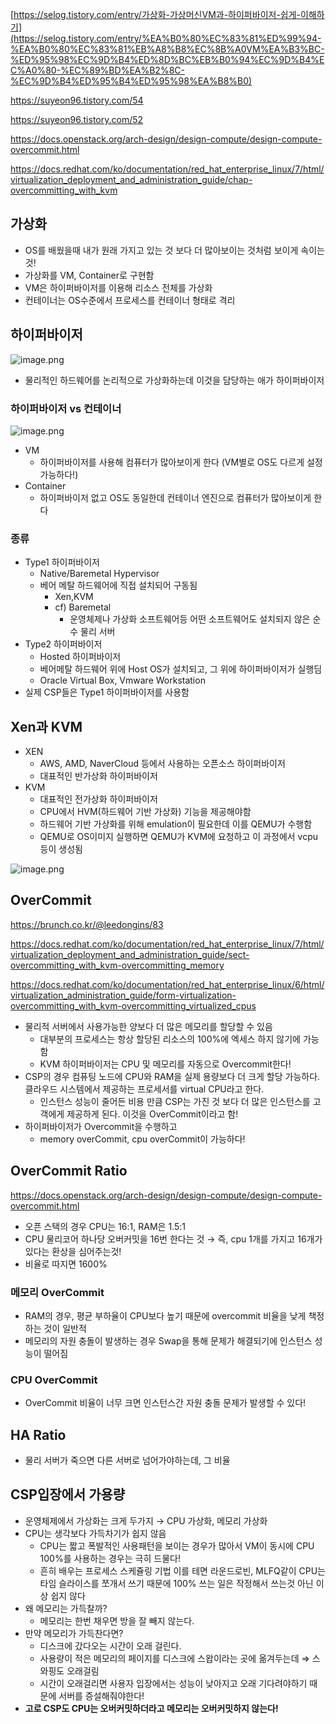 [https://selog.tistory.com/entry/가상화-가상머신VM과-하이퍼바이저-쉽게-이해하기](https://selog.tistory.com/entry/%EA%B0%80%EC%83%81%ED%99%94-%EA%B0%80%EC%83%81%EB%A8%B8%EC%8B%A0VM%EA%B3%BC-%ED%95%98%EC%9D%B4%ED%8D%BC%EB%B0%94%EC%9D%B4%EC%A0%80-%EC%89%BD%EA%B2%8C-%EC%9D%B4%ED%95%B4%ED%95%98%EA%B8%B0)

https://suyeon96.tistory.com/54

https://suyeon96.tistory.com/52

https://docs.openstack.org/arch-design/design-compute/design-compute-overcommit.html

https://docs.redhat.com/ko/documentation/red_hat_enterprise_linux/7/html/virtualization_deployment_and_administration_guide/chap-overcommitting_with_kvm

## 가상화

- OS를 배웠을때 내가 원래 가지고 있는 것 보다 더 많아보이는 것처럼 보이게 속이는 것!
- 가상화를 VM, Container로 구현함
- VM은 하이퍼바이저를 이용해 리소스 전체를 가상화
- 컨테이너는 OS수준에서 프로세스를 컨테이너 형태로 격리

## 하이퍼바이저

![image.png](attachment:fd4f687b-b1ff-44ad-ba82-0aa802e81c1b:image.png)

- 물리적인 하드웨어를 논리적으로 가상화하는데 이것을 담당하는 애가 하이퍼바이저

### 하이퍼바이저 vs 컨테이너

![image.png](attachment:25cfa317-d697-4e9a-be06-25122264779e:image.png)

- VM
  - 하이퍼바이저를 사용해 컴퓨터가 많아보이게 한다 (VM별로 OS도 다르게 설정가능하다!)
- Container
  - 하이퍼바이저 없고 OS도 동일한데 컨테이너 엔진으로 컴퓨터가 많아보이게 한다

### 종류

- Type1 하이퍼바이저
  - Native/Baremetal Hypervisor
  - 베어 메탈 하드웨어에 직접 설치되어 구동됨
    - Xen,KVM
    - cf) Baremetal
      - 운영체제나 가상화 소프트웨어등 어떤 소프트웨어도 설치되지 않은 순수 물리 서버
- Type2 하이퍼바이저
  - Hosted 하이퍼바이저
  - 베어메탈 하드웨어 위에 Host OS가 설치되고, 그 위에 하이퍼바이저가 실행딤
  - Oracle Virtual Box, Vmware Workstation
- 실제 CSP들은 Type1 하이퍼바이저를 사용함

## Xen과 KVM

- XEN
  - AWS, AMD, NaverCloud 등에서 사용하는 오픈소스 하이퍼바이저
  - 대표적인 반가상화 하이퍼바이저
- KVM
  - 대표적인 전가상화 하이퍼바이저
  - CPU에서 HVM(하드웨어 기반 가상화) 기능을 제공해야함
  - 하드웨어 기반 가상화를 위해 emulation이 필요한데 이를 QEMU가 수행함
  - QEMU로 OS이미지 실행하면 QEMU가 KVM에 요청하고 이 과정에서 vcpu등이 생성됨

![image.png](attachment:f482cb4a-4e85-486d-8766-e3ca01697c4a:image.png)

## OverCommit

https://brunch.co.kr/@leedongins/83

https://docs.redhat.com/ko/documentation/red_hat_enterprise_linux/7/html/virtualization_deployment_and_administration_guide/sect-overcommitting_with_kvm-overcommitting_memory

https://docs.redhat.com/ko/documentation/red_hat_enterprise_linux/6/html/virtualization_administration_guide/form-virtualization-overcommitting_with_kvm-overcommitting_virtualized_cpus

- 물리적 서버에서 사용가능한 양보다 더 많은 메모리를 할당할 수 있음
  - 대부분의 프로세스는 항상 할당된 리소스의 100%에 엑세스 하지 않기에 가능함
  - KVM 하이퍼바이저는 CPU 및 메모리를 자동으로 Overcommit한다!
- CSP의 경우 컴퓨팅 노드에 CPU와 RAM을 실제 용량보다 더 크게 할당 가능하다. 클라우드 시스템에서 제공하는 프로세서를 virtual CPU라고 한다.
  - 인스턴스 성능이 줄어든 비용 만큼 CSP는 가진 것 보다 더 많은 인스턴스를 고객에게 제공하게 된다. 이것을 OverCommit이라고 함!
- 하이퍼바이저가 Overcommit을 수행하고
  - memory overCommit, cpu overCommit이 가능하다!

## OverCommit Ratio

https://docs.openstack.org/arch-design/design-compute/design-compute-overcommit.html

- 오픈 스택의 경우 CPU는 16:1, RAM은 1.5:1
- CPU 물리코어 하나당 오버커밋을 16번 한다는 것 → 즉, cpu 1개를 가지고 16개가 있다는 환상을 심어주는것!
- 비율로 따지면 1600%

### 메모리 OverCommit

- RAM의 경우, 평균 부하율이 CPU보다 높기 때문에 overcommit 비율을 낮게 책정하는 것이 일반적
- 메모리의 자원 충돌이 발생하는 경우 Swap을 통해 문제가 해결되기에 인스턴스 성능이 떨어짐

### CPU OverCommit

- OverCommit 비율이 너무 크면 인스턴스간 자원 충돌 문제가 발생할 수 있다!

## HA Ratio

- 물리 서버가 죽으면 다른 서버로 넘어가야하는데, 그 비율

## CSP입장에서 가용량

- 운영체제에서 가상화는 크게 두가지 → CPU 가상화, 메모리 가상화
- CPU는 생각보다 가득차기가 쉽지 않음
  - CPU는 짧고 폭발적인 사용패턴을 보이는 경우가 많아서 VM이 동시에 CPU 100%를 사용하는 경우는 극히 드물다!
  - 흔히 배우는 프로세스 스케쥴링 기법 이를 테면 라운드로빈, MLFQ같이 CPU는 타임 슬라이스를 쪼개서 쓰기 때문에 100% 쓰는 일은 작정해서 쓰는것 아닌 이상 쉽지 않다
- 왜 메모리는 가득찰까?
  - 메모리는 한번 채우면 방을 잘 빼지 않는다.
- 만약 메모리가 가득찬다면?
  - 디스크에 갔다오는 시간이 오래 걸린다.
  - 사용량이 적은 메모리의 페이지를 디스크에 스왑이라는 곳에 옮겨두는데 ⇒ 스와핑도 오래걸림
  - 시간이 오래걸리면 사용자 입장에서는 성능이 낮아지고 오래 기다려야하기 때문에 서버를 증설해줘야한다!
- **고로 CSP도 CPU는 오버커밋하더라고 메모리는 오버커밋하지 않는다!**

